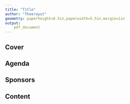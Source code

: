 ```yaml
---
title: "Title"
author: "Theerayut"
geometry: paperheight=8.5in,paperwidth=5.5in,margin=1in
output:
    pdf_document
---
```

Cover
---
Agenda
---
Sponsors
---
Content
---

